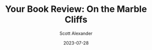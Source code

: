 ---
layout: podcast
title: "Your Book Review: On the Marble Cliffs "
author: Scott Alexander
description: https://astralcodexten.substack.com/p/your-book-review-on-the-marble-cliffs
date: 2023-07-28
length: 9581403
duration: 2395
guid: your-book-review-on-the-marble-cliffs
---